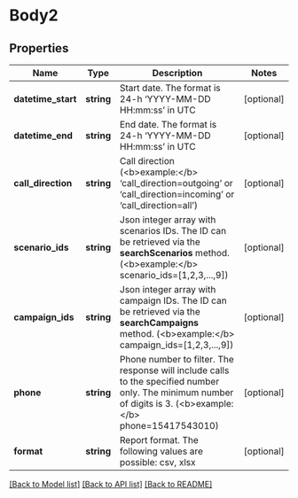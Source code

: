 # Body2

## Properties
Name | Type | Description | Notes
------------ | ------------- | ------------- | -------------
**datetime_start** | **string** | Start date. The format is 24-h ‘YYYY-MM-DD HH:mm:ss’ in UTC | [optional] 
**datetime_end** | **string** | End date. The format is 24-h ‘YYYY-MM-DD HH:mm:ss’ in UTC | [optional] 
**call_direction** | **string** | Call direction (&lt;b&gt;example:&lt;/b&gt; ‘call_direction&#x3D;outgoing’ or ‘call_direction&#x3D;incoming’ or ‘call_direction&#x3D;all’) | [optional] 
**scenario_ids** | **string** | Json integer array with scenarios IDs. The ID can be retrieved via the **searchScenarios** method. (&lt;b&gt;example:&lt;/b&gt; scenario_ids&#x3D;[1,2,3,...,9]) | [optional] 
**campaign_ids** | **string** | Json integer array with campaign IDs. The ID can be retrieved via the **searchCampaigns** method. (&lt;b&gt;example:&lt;/b&gt; campaign_ids&#x3D;[1,2,3,...,9]) | [optional] 
**phone** | **string** | Phone number to filter. The response will include calls to the specified number only. The minimum number of digits is 3. (&lt;b&gt;example:&lt;/b&gt; phone&#x3D;15417543010) | [optional] 
**format** | **string** | Report format. The following values are possible: csv, xlsx | [optional] 

[[Back to Model list]](../README.md#documentation-for-models) [[Back to API list]](../README.md#documentation-for-api-endpoints) [[Back to README]](../README.md)


